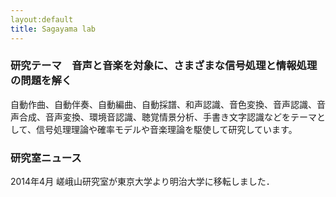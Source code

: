 ```yaml
---
layout:default
title: Sagayama lab
---
```


### <a name="designer-templates" class="anchor" href="#designer-templates"><span class="octicon octicon-link"></span></a>研究テーマ　音声と音楽を対象に、さまざまな信号処理と情報処理の問題を解く

自動作曲、自動伴奏、自動編曲、自動採譜、和声認識、音色変換、音声認識、音声合成、音声変換、環境音認識、聴覚情景分析、手書き文字認識などをテーマとして、信号処理理論や確率モデルや音楽理論を駆使して研究しています。

### <a name="welcome-to-github-pages" class="anchor" href="#welcome-to-github-pages"><span class="octicon octicon-link"></span></a>研究室ニュース

2014年4月 嵯峨山研究室が東京大学より明治大学に移転しました．




